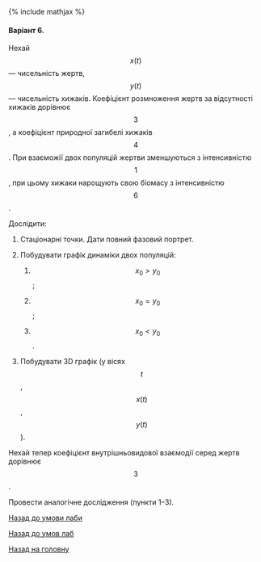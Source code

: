 {% include mathjax %}

#### Варіант 6.

Нехай $$x(t)$$ &mdash; чисельність жертв, $$y(t)$$ &mdash; чисельність хижаків. Коефіцієнт розмноження жертв за відсутності хижаків дорівнює $$3$$, а коефіцієнт природної загибелі хижаків $$4$$. При взаєможії двох популяцій жертви зменшуються з інтенсивністю $$1$$, при цьому хижаки нарощують свою біомасу з інтенсивністю $$6$$.

Дослідити:

1. Стаціонарні точки. Дати повний фазовий портрет.

2. Побудувати графік динаміки двох популяцій:

	1. $$x_0 > y_0$$;

	2. $$x_0 = y_0$$;

	3. $$x_0 < y_0$$.

3. Побудувати 3D графік (у вісях $$t$$, $$x(t)$$, $$y(t)$$).

Нехай тепер коефіцієнт внутрішньовидової взаємодії серед жертв дорівнює $$3$$.

Провести аналогічне дослідження (пункти 1&ndash;3).

[Назад до умови лаби](README.md)

[Назад до умов лаб](../README.md)

[Назад на головну](../../../README.md)
